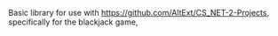 Basic library for use with https://github.com/AltExt/CS_NET-2-Projects, specifically for the blackjack game,
